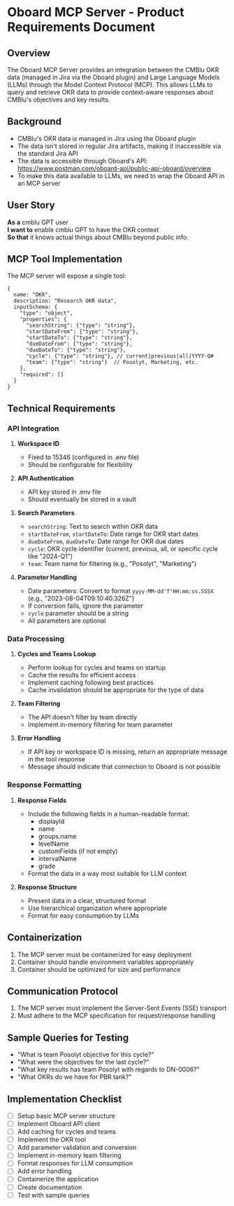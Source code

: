# Oboard MCP Server - Product Requirements Document

## Overview

The Oboard MCP Server provides an integration between the CMBlu OKR data (managed in Jira via the Oboard plugin) and Large Language Models (LLMs) through the Model Context Protocol (MCP). This allows LLMs to query and retrieve OKR data to provide context-aware responses about CMBlu's objectives and key results.

## Background

- CMBlu's OKR data is managed in Jira using the Oboard plugin
- The data isn't stored in regular Jira artifacts, making it inaccessible via the standard Jira API
- The data is accessible through Oboard's API: https://www.postman.com/oboard-api/public-api-oboard/overview
- To make this data available to LLMs, we need to wrap the Oboard API in an MCP server

## User Story

**As a** cmblu GPT user  
**I want to** enable cmblu GPT to have the OKR context  
**So that** it knows actual things about CMBlu beyond public info.

## MCP Tool Implementation

The MCP server will expose a single tool:

```
{
  name: "OKR", 
  description: "Research OKR data",
  inputSchema: {
    "type": "object",
    "properties": {
      "searchString": {"type": "string"},
      "startDateFrom": {"type": "string"},
      "startDateTo": {"type": "string"},
      "dueDateFrom": {"type": "string"},
      "dueDateTo": {"type": "string"},
      "cycle": {"type": "string"}, // current|previous|all|YYYY-Q#
      "team": {"type": "string"}  // Posolyt, Marketing, etc.
    },
    "required": []
  }
}
```

## Technical Requirements

### API Integration

1. **Workspace ID**
   - Fixed to 15346 (configured in .env file)
   - Should be configurable for flexibility

2. **API Authentication**
   - API key stored in .env file
   - Should eventually be stored in a vault

3. **Search Parameters**
   - `searchString`: Text to search within OKR data
   - `startDateFrom`, `startDateTo`: Date range for OKR start dates
   - `dueDateFrom`, `dueDateTo`: Date range for OKR due dates
   - `cycle`: OKR cycle identifier (current, previous, all, or specific cycle like "2024-Q1")
   - `team`: Team name for filtering (e.g., "Posolyt", "Marketing")

4. **Parameter Handling**
   - Date parameters: Convert to format `yyyy-MM-dd'T'HH:mm:ss.SSSX` (e.g., "2023-08-04T09:10:40.326Z")
   - If conversion fails, ignore the parameter
   - `cycle` parameter should be a string
   - All parameters are optional

### Data Processing

1. **Cycles and Teams Lookup**
   - Perform lookup for cycles and teams on startup
   - Cache the results for efficient access
   - Implement caching following best practices
   - Cache invalidation should be appropriate for the type of data

2. **Team Filtering**
   - The API doesn't filter by team directly
   - Implement in-memory filtering for team parameter

3. **Error Handling**
   - If API key or workspace ID is missing, return an appropriate message in the tool response
   - Message should indicate that connection to Oboard is not possible

### Response Formatting

1. **Response Fields**
   - Include the following fields in a human-readable format:
     - displayId
     - name
     - groups.name
     - levelName
     - customFields (if not empty)
     - intervalName
     - grade
   - Format the data in a way most suitable for LLM context

2. **Response Structure**
   - Present data in a clear, structured format
   - Use hierarchical organization where appropriate
   - Format for easy consumption by LLMs

## Containerization

1. The MCP server must be containerized for easy deployment
2. Container should handle environment variables appropriately
3. Container should be optimized for size and performance

## Communication Protocol

1. The MCP server must implement the Server-Sent Events (SSE) transport
2. Must adhere to the MCP specification for request/response handling

## Sample Queries for Testing

- "What is team Posolyt objective for this cycle?"
- "What were the objectives for the last cycle?"
- "What key results has team Posolyt with regards to DN-0006?"
- "What OKRs do we have for PBR tank?"

## Implementation Checklist

- [ ] Setup basic MCP server structure
- [ ] Implement Oboard API client
- [ ] Add caching for cycles and teams
- [ ] Implement the OKR tool
- [ ] Add parameter validation and conversion
- [ ] Implement in-memory team filtering
- [ ] Format responses for LLM consumption
- [ ] Add error handling
- [ ] Containerize the application
- [ ] Create documentation
- [ ] Test with sample queries 